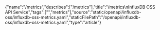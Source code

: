 {"name":"/metrics","describes":["/metrics"],"title":"/metrics\nInfluxDB OSS API Service","tags":["","metrics"],"source":"static/openapi/influxdb-oss/influxdb-oss-metrics.yaml","staticFilePath":"/openapi/influxdb-oss/influxdb-oss-metrics.yaml","type":"article"}
